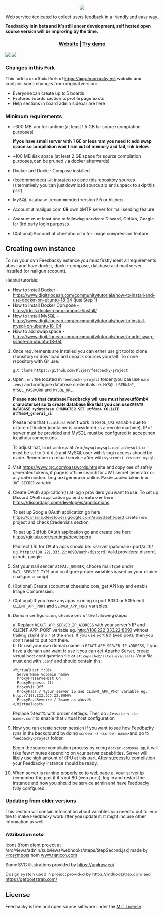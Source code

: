 <p align="center">
    <a href="https://feedbacky.net">
        <img src="https://static.plajer.xyz/feedbacky/img/banner-beta.png">
    </a>
</p>
<p align="center">
    Web service dedicated to collect users feedback in a friendly and easy way.
</p>
<strong align="center">
    Feedbacky is in beta and it's still under development, self hosted open source version will be improving by the time.
</strong>

<p align="center">
    <h3 align="center"><a href="https://feedbacky.net">Website</a> | <a href="https://app.feedbacky.net">Try demo</a></h3>
    <img src="https://cdn.feedbacky.net/static/img/main_banner.png">
    <img src="https://cdn.feedbacky.net/static/img/main_banner_ideas.png">
</p>

### Changes in this Fork
This fork is an official fork of https://app.feedbacky.net website and contains some changes from original version:
* Everyone can create up to 5 boards
* Features boards section at profile page exists
* Help sections in board admin sidebar are here

### Minimum requirements
* ~300 MB ram for runtime (at least 1.5 GB for source compilation purposes)

    **If you have small server with 1 GB or less ram you need to add swap space so compilation won't run out of memory and fail, link below.**
* ~100 MB disk space (at least 2 GB space for source compilation purposes, can be pruned via docker afterwards)
* Docker and Docker Compose installed
* (Recommended) Git installed to clone this repository sources (alternatively you can just download source zip and unpack to skip this part)
* MySQL database (recommended version 5.6 or higher)
* Account at mailgun.com **OR** own SMTP server for mail sending feature
* Account on at least one of following services: Discord, GitHub, Google for 3rd party login purposes
* (Optional) Account at cheetaho.com for image compression feature

## Creating own instance
To run your own Feedbacky instance you must firstly meet all requirements above and have docker, docker-compose, database
and mail server installed (or mailgun account).

Helpful tutorials:
* How to install Docker - https://www.digitalocean.com/community/tutorials/how-to-install-and-use-docker-on-ubuntu-18-04 (just Step 1)
* How to install Docker Compose - https://docs.docker.com/compose/install/
* How to install MySQL - https://www.digitalocean.com/community/tutorials/how-to-install-mysql-on-ubuntu-18-04
* How to add swap space - https://www.digitalocean.com/community/tutorials/how-to-add-swap-space-on-ubuntu-18-04

1. Once requirements are installed you can either use git tool to clone repository or download and unpack sources yourself.
To clone repository with Git use:
    ```
    git clone https://github.com/Plajer/feedbacky-project
    ```
   
2. Open `.env` file located in `feedbacky-project` folder (you can use `nano .env`) and configure database credentials i.e.
`MYSQL_USERNAME`, `MYSQL_PASSWORD` and `MYSQL_URL`.

    **Please note that database Feedbacky will use must have utf8mb4 character set so to create database like that you can use
    `CREATE DATABASE mydatabase CHARACTER SET utf8mb4 COLLATE utf8mb4_general_ci`**

    Please note that `localhost` won't work in `MYSQL_URL` variable due to nature of Docker (container is considered as a remote machine).
    IP of server must be provided and MySQL must be configured to accept non localhost connections.
    
    To adjust that, `bind-address` at `/etc/mysql/mysql.conf.d/mysqld.cnf` must be set to `0.0.0.0` and MySQL user with `%` login access should be made.
    Remember to reload service after with `systemctl restart mysql`.

3. Visit https://www.grc.com/passwords.htm site and copy one of safely generated tokens, if page is offline search for JWT secret generator
or any safe random long text generator online.
Paste copied token into `JWT_SECRET` variable.

4. Create OAuth application(s) at login providers you want to use:
    To set up Discord OAuth application go and create one here https://discordapp.com/developers/applications
    
    To set up Google OAuth application go here https://console.developers.google.com/apis/dashboard create new project and check Credentials section
    
    To set up GitHub OAuth application go and create one here https://github.com/settings/developers
    
    Redirect URI for OAuth apps should be: <server ip/domain>:port/auth/<provider> eg. `http://188.222.333.22:8090/auth/discord`.
    Valid providers: discord, github, google

5. Set your mail sender at `MAIL_SENDER`, choose mail type under `MAIL_SERVICE_TYPE` and configure proper variables based on your choice (mailgun or smtp)

6. (Optional) Create account at cheetaho.com, get API key and enable Image Compression.

7. (Optional) If you have any apps running or port 8090 or 8095 edit `CLIENT_APP_PORT` and `SERVER_APP_PORT` variables.

8. Domain configuration, choose one of the following steps: 

    a) Replace `REACT_APP_SERVER_IP_ADDRESS` with your server's IP and CLIENT_APP_PORT variable eg. http://188.222.333.22:8090 without trailing slash! (no `/` at the end).
    If you use port 80 (web port), then you don't need to put port there.  
    b) Or use your own domain name in `REACT_APP_SERVER_IP_ADDRESS`, if you have a domain and want to use it you can get Apache Server,
    create virtual host configuration file at `etc/apache2/sites-available`
    Your file must end with `.conf` and should contain this:
    ```
    <VirtualHost *:80>
      ServerName %domain name%
      ProxyPreserveHost On
      ProxyRequests Off
      ProxyVia Off
      ProxyPass / %your server ip and CLIENT_APP_PORT variable eg. http://188.222.333.22:8090%
      ProxyPassReverse / %same as above%
    </VirtualHost>
    ```
    Replace %text% with proper settings.
    Then do `a2ensite <file name>.conf` to enable that virtual host configuration.

9. Now you can create screen session if you want to see how Feedbacky runs in the background by doing `screen -S <screen name>`
and go to `feedbacky-project` folder.
    
    Begin the source compilation process by doing `docker-compose up`, it will take few minutes depending on your server capabilities.
    Server will likely use high amount of CPU at this part. After successful compilation your Feedbacky instance should be ready.

10. When server is running properly go to web page at your server ip (remember the port if it's not 80 (web port)), log in and restart
the instance and now you should be service admin and have Feedbacky fully configured.

### Updating from older versions
This section will contain information about variables you need to put to .env file to make Feedbacky work after you update it.
It might include other information as well. 

### Attribution note
Icons (from client project at /src/views/admin/subviews/webhooks/steps/StepSecond.jsx) made by [Prosymbols](https://www.flaticon.com/authors/prosymbols) from www.flaticon.com

Some SVG illustrations provided by https://undraw.co/

Design system used in project provided by https://mdbootstrap.com and https://getbootstrap.com/

## License
Feedbacky is free and open source software under the [MIT License](https://github.com/Plajer/feedbacky-project/blob/master/LICENSE.md).